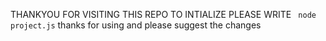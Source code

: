 THANKYOU FOR VISITING THIS REPO
TO INTIALIZE PLEASE WRITE
``` node project.js```
thanks for using and please suggest the 
changes
